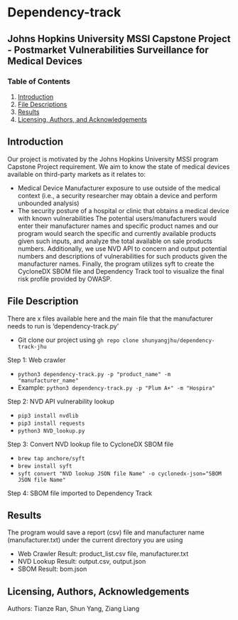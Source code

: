 # Dependency-track
## Johns Hopkins University MSSI Capstone Project - Postmarket Vulnerabilities Surveillance for Medical Devices

### Table of Contents

1. [Introduction](#introduction)
2. [File Descriptions](#files)
3. [Results](#results)
4. [Licensing, Authors, and Acknowledgements](#licensing)

## Introduction <a name="introduction"></a>
Our project is motivated by the Johns Hopkins University MSSI program Capstone Project requirement. We aim to know the state of medical devices available on third-party markets as it relates to:
- Medical Device Manufacturer exposure to use outside of the medical context (i.e., a security researcher may obtain a device and perform unbounded analysis)
- The security posture of a hospital or clinic that obtains a medical device with known vulnerabilities
The potential users/manufacturers would enter their manufacturer names and specific product names and our program would search the specific and currently available products given such inputs, and analyze the total available on sale products numbers. Additionally, we use NVD API to concern and output potential numbers and descriptions of vulnerabilities for such products given the manufacturer names. Finally, the program utilizes syft to create the CycloneDX SBOM file and Dependency Track tool to visualize the final risk profile provided by OWASP.

## File Description <a name="files"></a>
There are x files available here and the main file that the manufacturer needs to run is ‘dependency-track.py’
- Git clone our project using `gh repo clone shunyangjhu/dependency-track-jhu`

Step 1: Web crawler
- `python3 dependency-track.py -p "product_name" -m "manufacturer_name"`
- Example: `python3 dependency-track.py -p "Plum A+" -m "Hospira"`

Step 2: NVD API vulnerability lookup
- `pip3 install nvdlib`
- `pip3 install requests`
- `python3 NVD_lookup.py`

Step 3: Convert NVD lookup file to CycloneDX SBOM file
- `brew tap anchore/syft`
- `brew install syft`
- `syft convert "NVD lookup JSON file Name" -o cyclonedx-json="SBOM JSON file Name"`

Step 4: SBOM file imported to Dependency Track


## Results <a name="results"></a>

The program would save a report (csv) file and manufacturer name (manufacturer.txt) under the current directory you are using
- Web Crawler Result: product_list.csv file, manufacturer.txt
- NVD Lookup Result: output.csv, output.json
- SBOM Result: bom.json

## Licensing, Authors, Acknowledgements<a name="licensing"></a>

Authors: Tianze Ran, Shun Yang, Ziang Liang
